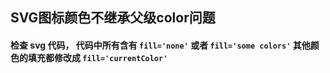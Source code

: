 ## SVG图标颜色不继承父级color问题

#### 检查 svg 代码， 代码中所有含有 `fill='none'` 或者 `fill='some colors'` 其他颜色的填充都修改成 `fill='currentColor'`
